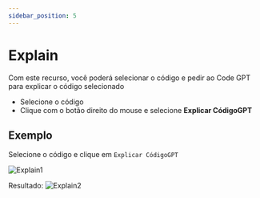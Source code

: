 ```yaml
---
sidebar_position: 5
---
```


# Explain

Com este recurso, você poderá selecionar o código e pedir ao Code GPT para explicar o código selecionado

- Selecione o código
- Clique com o botão direito do mouse e selecione **Explicar CódigoGPT**

## Exemplo
Selecione o código e clique em `Explicar CódigoGPT`

![Explain1](https://user-images.githubusercontent.com/6216945/209589948-6d6171a2-0716-45cd-8d7c-9ab73ec077cf.png)

Resultado:
![Explain2](https://user-images.githubusercontent.com/6216945/209589987-b94984ef-932c-429f-8f19-67377f479433.png)